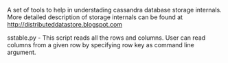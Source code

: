 
A set of tools to help in understading cassandra database storage internals. More detailed description of storage internals can be found at http://distributeddatastore.blogspot.com

sstable.py - This script reads all the rows and columns. User can read columns from a given row by specifying row key as command line argument.
